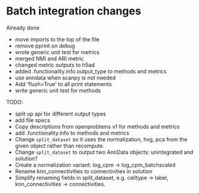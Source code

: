 # Batch integration changes

Already done
* move imports to the top of the file
* remove pprint on debug
* wrote generic unit test for metrics
* merged NMI and ARI metric
* changed metric outputs to h5ad
* added .functionality.info.output_type to methods and metrics
* use anndata when scanpy is not needed
* Add 'flush=True' to all print statements
* write generic unit test for methods

TODO:
* split up api for different output types
* add file specs
* Copy descriptions from openproblems v1 for methods and metrics
* add .functionality.info to methods and metrics
* Change `split_dataset` so it uses the normalization, hvg, pca from the given object rather than recompute.
* Change `split_dataset` to output two AnnData objects: unintegrated and solution?
* Create a normalization variant:
  log_cpm -> log_cpm_batchscaled
* Rename knn_connectivities to connectivities in solution
* Simplify renaming fields in split_dataset, e.g. celltype -> label, knn_connectivities -> connectivities.